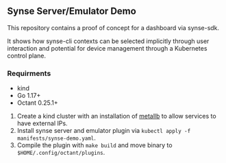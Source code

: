 ## Synse Server/Emulator Demo

This repository contains a proof of concept for a dashboard via synse-sdk.

It shows how synse-cli contexts can be selected implicitly through user interaction and
potential for device management through a Kubernetes control plane.

### Requirments

 - kind
 - Go 1.17+
 - Octant 0.25.1+

1. Create a kind cluster with an installation of [metallb](https://kind.sigs.k8s.io/docs/user/loadbalancer/)
 to allow services to have external IPs.
2. Install synse server and emulator plugin via `kubectl apply -f manifests/synse-demo.yaml`.
3. Compile the plugin with `make build` and move binary to `$HOME/.config/octant/plugins`.
